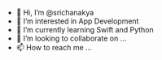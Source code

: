 - 👋 Hi, I’m @srichanakya
- 👀 I’m interested in App Development
- 🌱 I’m currently learning Swift and Python
- 💞️ I’m looking to collaborate on ...
- 📫 How to reach me ...

<!---
srichanakya/srichanakya is a ✨ special ✨ repository because its `README.md` (this file) appears on your GitHub profile.
You can click the Preview link to take a look at your changes.
--->
